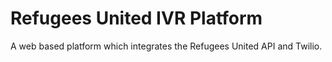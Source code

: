 Refugees United IVR Platform
======================

A web based platform which integrates the Refugees United API and Twilio.
